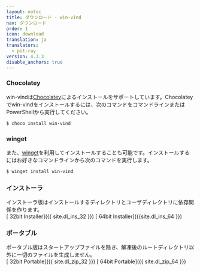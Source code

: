 ```yaml
---
layout: notoc
title: ダウンロード - win-vind
nav: ダウンロード
order: 1
icon: download
translation: ja
translators:
  - pit-ray
version: 4.3.3
disable_anchors: true
---
```



### Chocolatey
win-vindは[Chocolatey](https://chocolatey.org/)によるインストールをサポートしています。Chocolateyでwin-vindをインストールするには、次のコマンドをコマンドラインまたはPowerShellから実行してください。

```sh
$ choco install win-vind
```

### winget
また、[winget](https://github.com/microsoft/winget-cli)を利用してインストールすることも可能です。インストールするにはお好きなコマンドラインから次のコマンドを実行します。
```sh
$ winget install win-vind
```

### インストーラ
インストーラ版はインストールするディレクトリとユーザディレクトリに依存関係を作ります。  
[<span class="site-masthead__button"><i class="fas fa-download"></i>&nbsp;<span>32bit Installer</span></span>]({{ site.dl_ins_32 }})
[<span class="site-masthead__button"><i class="fas fa-download"></i>&nbsp;<span>64bit Installer</span></span>]({{site.dl_ins_64 }})


### ポータブル
ポータブル版はスタートアップファイルを除き、解凍後のルートディレクトリ以外に一切のファイルを生成しません。  
[<span class="site-masthead__button"><i class="fas fa-download"></i>&nbsp;<span>32bit Portable</span></span>]({{ site.dl_zip_32 }})
[<span class="site-masthead__button"><i class="fas fa-download"></i>&nbsp;<span>64bit Portable</span></span>]({{ site.dl_zip_64 }})

<br>
